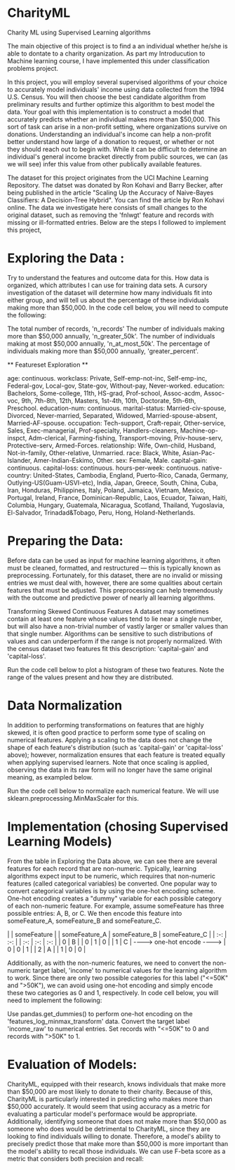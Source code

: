 # CharityML
Charity ML using Supervised Learning algorithms

The main objective of this project is to find a an individual whether he/she is able to dontate to a charity organization. As part my Introducution to Machine learning course, I have implemented this under classification problems project.

In this project, you will employ several supervised algorithms of your choice to accurately model individuals' income using data collected from the 1994 U.S. Census. You will then choose the best candidate algorithm from preliminary results and further optimize this algorithm to best model the data. Your goal with this implementation is to construct a model that accurately predicts whether an individual makes more than $50,000. This sort of task can arise in a non-profit setting, where organizations survive on donations. Understanding an individual's income can help a non-profit better understand how large of a donation to request, or whether or not they should reach out to begin with. While it can be difficult to determine an individual's general income bracket directly from public sources, we can (as we will see) infer this value from other publically available features.

The dataset for this project originates from the UCI Machine Learning Repository. The datset was donated by Ron Kohavi and Barry Becker, after being published in the article "Scaling Up the Accuracy of Naive-Bayes Classifiers: A Decision-Tree Hybrid". You can find the article by Ron Kohavi online. The data we investigate here consists of small changes to the original dataset, such as removing the 'fnlwgt' feature and records with missing or ill-formatted entries. Below are the steps I followed to implement this project,

# Exploring the Data : 
Try to understand the features and outcome data for this. How data is organized, which attributes I can use for training data sets. 
A cursory investigation of the dataset will determine how many individuals fit into either group, and will tell us about the percentage of these individuals making more than $50,000. In the code cell below, you will need to compute the following:

The total number of records, 'n_records'
The number of individuals making more than $50,000 annually, 'n_greater_50k'.
The number of individuals making at most $50,000 annually, 'n_at_most_50k'.
The percentage of individuals making more than $50,000 annually, 'greater_percent'.

** Featureset Exploration **

age: continuous.
workclass: Private, Self-emp-not-inc, Self-emp-inc, Federal-gov, Local-gov, State-gov, Without-pay, Never-worked.
education: Bachelors, Some-college, 11th, HS-grad, Prof-school, Assoc-acdm, Assoc-voc, 9th, 7th-8th, 12th, Masters, 1st-4th, 10th, Doctorate, 5th-6th, Preschool.
education-num: continuous.
marital-status: Married-civ-spouse, Divorced, Never-married, Separated, Widowed, Married-spouse-absent, Married-AF-spouse.
occupation: Tech-support, Craft-repair, Other-service, Sales, Exec-managerial, Prof-specialty, Handlers-cleaners, Machine-op-inspct, Adm-clerical, Farming-fishing, Transport-moving, Priv-house-serv, Protective-serv, Armed-Forces.
relationship: Wife, Own-child, Husband, Not-in-family, Other-relative, Unmarried.
race: Black, White, Asian-Pac-Islander, Amer-Indian-Eskimo, Other.
sex: Female, Male.
capital-gain: continuous.
capital-loss: continuous.
hours-per-week: continuous.
native-country: United-States, Cambodia, England, Puerto-Rico, Canada, Germany, Outlying-US(Guam-USVI-etc), India, Japan, Greece, South, China, Cuba, Iran, Honduras, Philippines, Italy, Poland, Jamaica, Vietnam, Mexico, Portugal, Ireland, France, Dominican-Republic, Laos, Ecuador, Taiwan, Haiti, Columbia, Hungary, Guatemala, Nicaragua, Scotland, Thailand, Yugoslavia, El-Salvador, Trinadad&Tobago, Peru, Hong, Holand-Netherlands.

# Preparing the Data:
Before data can be used as input for machine learning algorithms, it often must be cleaned, formatted, and restructured — this is typically known as preprocessing. Fortunately, for this dataset, there are no invalid or missing entries we must deal with, however, there are some qualities about certain features that must be adjusted. This preprocessing can help tremendously with the outcome and predictive power of nearly all learning algorithms.

Transforming Skewed Continuous Features
A dataset may sometimes contain at least one feature whose values tend to lie near a single number, but will also have a non-trivial number of vastly larger or smaller values than that single number. Algorithms can be sensitive to such distributions of values and can underperform if the range is not properly normalized. With the census dataset two features fit this description: 'capital-gain' and 'capital-loss'.

Run the code cell below to plot a histogram of these two features. Note the range of the values present and how they are distributed.

# Data Normalization
In addition to performing transformations on features that are highly skewed, it is often good practice to perform some type of scaling on numerical features. Applying a scaling to the data does not change the shape of each feature's distribution (such as 'capital-gain' or 'capital-loss' above); however, normalization ensures that each feature is treated equally when applying supervised learners. Note that once scaling is applied, observing the data in its raw form will no longer have the same original meaning, as exampled below.

Run the code cell below to normalize each numerical feature. We will use sklearn.preprocessing.MinMaxScaler for this.

# Implementation (chosing Supervised Learning Models)
From the table in Exploring the Data above, we can see there are several features for each record that are non-numeric. Typically, learning algorithms expect input to be numeric, which requires that non-numeric features (called categorical variables) be converted. One popular way to convert categorical variables is by using the one-hot encoding scheme. One-hot encoding creates a "dummy" variable for each possible category of each non-numeric feature. For example, assume someFeature has three possible entries: A, B, or C. We then encode this feature into someFeature_A, someFeature_B and someFeature_C.

| | someFeature | | someFeature_A | someFeature_B | someFeature_C | | :-: | :-: | | :-: | :-: | :-: | | 0 | B | | 0 | 1 | 0 | | 1 | C | ----> one-hot encode ----> | 0 | 0 | 1 | | 2 | A | | 1 | 0 | 0 |

Additionally, as with the non-numeric features, we need to convert the non-numeric target label, 'income' to numerical values for the learning algorithm to work. Since there are only two possible categories for this label ("<=50K" and ">50K"), we can avoid using one-hot encoding and simply encode these two categories as 0 and 1, respectively. In code cell below, you will need to implement the following:

Use pandas.get_dummies() to perform one-hot encoding on the 'features_log_minmax_transform' data.
Convert the target label 'income_raw' to numerical entries.
Set records with "<=50K" to 0 and records with ">50K" to 1.

# Evaluation of Models:
CharityML, equipped with their research, knows individuals that make more than $50,000 are most likely to donate to their charity. Because of this, CharityML is particularly interested in predicting who makes more than $50,000 accurately. It would seem that using accuracy as a metric for evaluating a particular model's performace would be appropriate. Additionally, identifying someone that does not make more than $50,000 as someone who does would be detrimental to CharityML, since they are looking to find individuals willing to donate. Therefore, a model's ability to precisely predict those that make more than $50,000 is more important than the model's ability to recall those individuals. We can use F-beta score as a metric that considers both precision and recall:
 

